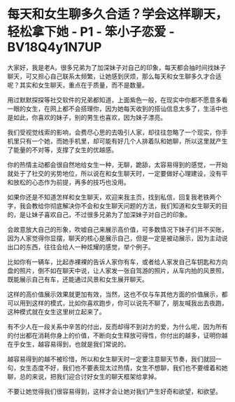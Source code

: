 # 每天和女生聊多久合适？学会这样聊天，轻松拿下她 - P1 - 笨小子恋爱 - BV18Q4y1N7UP

大家好，我是老A，很多兄弟为了加深妹子对自己的印象，每天都会抽时间找妹子聊天，可又担心自己联系太频繁，让她感到厌烦，那么每天和女生聊多久才合适呢？其实和女生聊天，重点在于质量，而不是数量。

用过默默探探等社交软件的兄弟都知道，上面紫色一般，在现实中你都不愿意多看一眼的女生，在网上都不会搭理你，因为她每天收到的搭讪信息太多了，生活中也是如此，你喜欢的妹子，别的男生也喜欢，因为妹子漂亮。

我们受视觉线索的影响，会费尽心思的去吸引人家，却往往忽略了一个现实，你手机里只有一个她，而她手机里，却可能有好几个人排着队和她聊，所以这里就产生了能量的不对等，支撑了女生的优越感。

你的热情主动都会很自然地给女生一种，无聊，跪舔，太容易得到的感觉，一开始就处于了社交的劣势地位，所以说在和女生聊天时，一定要做好心理建设，没有平和放松的心态作为前提，再多的技巧也没用。

如果你还是不知道怎样和女生聊天，欢迎来我主页，找到私信，回复我老铁两个字，我会教给你彻底解决你不会和女生聊天问题的方法，我们知道和女生聊天的目的，是让妹子喜欢自己，不过很多兄弟为了加深妹子对自己的印象。

会故意放大自己的形象，吹嘘自己来展示高价值，可多数情况下妹子们并不买账，因为人家觉得你显摆，聊天的核心是展示自己，但是一定是被动展示，因为主动说出口的东西，往往会给人一种炫耀的感觉，举个例子。

比如你有一辆车，比起赤裸裸的告诉人家你有车，或者给人家发自己车钥匙和方向盘的照片，倒不如在聊天中说，让人家发一张自驾游的照片，从车内拍的风景照，既能展示自己有车，还能通过风景和女生展开聊天。

这样的高价值展示效果就更加有效，当然，这也不仅与车其他方面的价值展示，都可以用到这样的模式，比如你喜欢跑步，你可以说先不聊了，朋友喊我出去夜跑，这种模式就在女生这里树立起来了。

有不少人在一段关系中辛苦的付出，反而却得不到对方的爱，为什么呢，因为所有的付出都在消耗你身上的价值，不断向女生释放可得性，你付出的越多，证明你越在乎女生，越容易得到，也就是我们常说的。

越容易得到的越不被珍惜，所以和女生聊天时一定要注意聊天节奏，我们就回一句，女生态度不好，我们也不要表现太过热情，女生不想聊，我们也不要缠着和她聊，总的来说，把我们迎合讨好女生的聊天框架给拿掉。

不要让她觉得我们很容易得到，这样才会让她对我们产生好奇和欲望，和欲望。